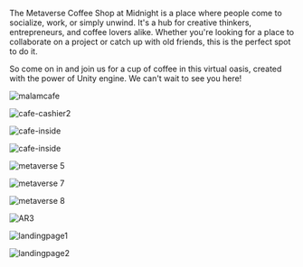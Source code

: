 The Metaverse Coffee Shop at Midnight is a place where people come to socialize, work, or simply unwind. It's a hub for creative thinkers, entrepreneurs, and coffee lovers alike. Whether you're looking for a place to collaborate on a project or catch up with old friends, this is the perfect spot to do it.

So come on in and join us for a cup of coffee in this virtual oasis, created with the power of Unity engine. We can't wait to see you here!

![malamcafe](https://user-images.githubusercontent.com/112771091/230767516-abfc9507-65e9-43ad-bfc6-ddd2cb39cfe2.png)

![cafe-cashier2](https://user-images.githubusercontent.com/112771091/230767546-a6e95ed1-2efe-4323-9e43-6b54a86e5040.png)

![cafe-inside](https://user-images.githubusercontent.com/112771091/230767578-c6f6f324-48f5-4314-8d3a-23d5affbaafa.png)

![cafe-inside](https://user-images.githubusercontent.com/112771091/230767555-995e3b60-8921-4bb1-9bdf-074721e9a917.png)

![metaverse 5](https://user-images.githubusercontent.com/112771091/231758449-c62746fa-ae42-4f08-85ee-0f291fb1a31e.png)

![metaverse 7](https://user-images.githubusercontent.com/112771091/231757288-b73206c3-63c5-4775-a85d-5613cbb17e80.png)

![metaverse 8](https://user-images.githubusercontent.com/112771091/231757329-6b13209a-b17a-4f06-8c20-0db8b0aa6809.png)

![AR3](https://user-images.githubusercontent.com/112771091/231758083-3ce0441b-04db-4d78-8be9-dc7606dbb848.png)

![landingpage1](https://user-images.githubusercontent.com/112771091/231758133-f9d874e8-cc42-4552-b996-fdf62fa0c649.png)

![landingpage2](https://user-images.githubusercontent.com/112771091/231758148-a2acc74f-466e-4e7e-af29-45039fa79a34.png)
